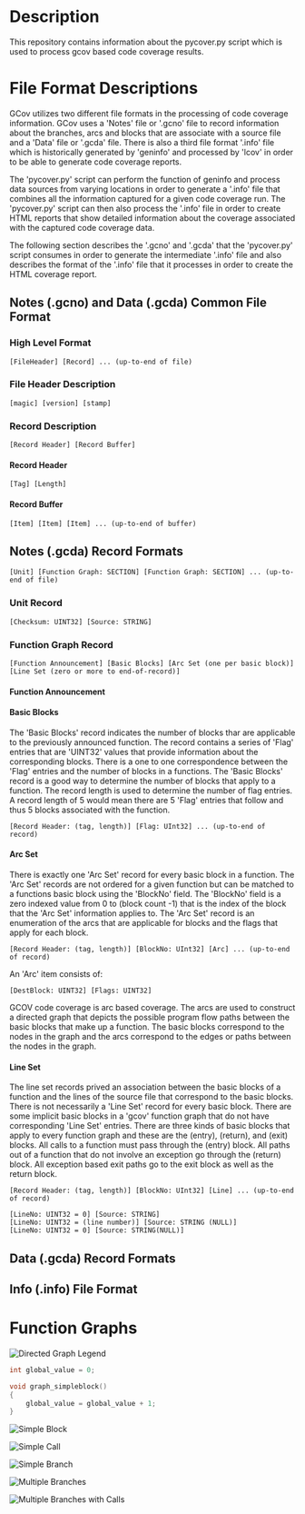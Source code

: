 # Description
This repository contains information about the pycover.py script which is used to process gcov based code coverage results.

# File Format Descriptions
GCov utilizes two different file formats in the processing of code coverage information.  GCov uses a 'Notes' file or '.gcno' file to record information about the branches, arcs and blocks that are associate with a source file and a 'Data' file or '.gcda' file.  There is also a third file format '.info' file which is historically generated by 'geninfo' and processed by 'lcov' in order to be able to generate code coverage reports.

The 'pycover.py' script can perform the function of geninfo and process data sources from varying locations in order to generate a '.info' file that combines all the information captured for a given code coverage run.  The 'pycover.py' script can then also process the '.info' file in order to create HTML reports that show detailed information about the coverage associated with the captured code coverage data.

The following section describes the '.gcno' and '.gcda' that the 'pycover.py' script consumes in order to generate the intermediate '.info' file and also describes the format of the '.info' file that it processes in order to create the HTML coverage report.

## Notes (.gcno) and Data (.gcda) Common File Format

### High Level Format
```
[FileHeader] [Record] ... (up-to-end of file)
```

### File Header Description

```
[magic] [version] [stamp]
```

### Record Description

```
[Record Header] [Record Buffer]
```

#### Record Header

```
[Tag] [Length]
```

#### Record Buffer

```
[Item] [Item] [Item] ... (up-to-end of buffer)
```

## Notes (.gcda) Record Formats

```
[Unit] [Function Graph: SECTION] [Function Graph: SECTION] ... (up-to-end of file)
```

### Unit Record

```
[Checksum: UINT32] [Source: STRING]
```

### Function Graph Record

```
[Function Announcement] [Basic Blocks] [Arc Set (one per basic block)] [Line Set (zero or more to end-of-record)]
```

#### Function Announcement

#### Basic Blocks
The 'Basic Blocks' record indicates the number of blocks thar are applicable to the previously announced function.  The record contains a series of 'Flag' entries that are 'UINT32' values that provide information about the corresponding blocks.  There is a one to one correspondence between the 'Flag' entries and the number of blocks in a functions.  The 'Basic Blocks' record is a good way to determine the number of blocks that apply to a function.  The record length is used to determine the number of flag entries.  A record length of 5 would mean there are 5 'Flag' entries that follow and thus 5 blocks associated with the function.

```
[Record Header: (tag, length)] [Flag: UInt32] ... (up-to-end of record)
```

#### Arc Set
There is exactly one 'Arc Set' record for every basic block in a function.  The 'Arc Set' records are not ordered for a given function but can be matched to a functions basic block using the 'BlockNo' field.  The 'BlockNo' field is a zero indexed value from 0 to (block count -1) that is the index of the block that the 'Arc Set' information applies to.  The 'Arc Set' record is an enumeration of the arcs that are applicable for blocks and the flags that apply for each block.

```
[Record Header: (tag, length)] [BlockNo: UInt32] [Arc] ... (up-to-end of record)
```

An 'Arc' item consists of:

```
[DestBlock: UINT32] [Flags: UINT32]
```
GCOV code coverage is arc based coverage.  The arcs are used to construct a directed graph that depicts the possible program flow paths between the basic blocks that make up a function.  The basic blocks correspond to the nodes in the graph and the arcs correspond to the edges or paths between the nodes in the graph.

#### Line Set
The line set records prived an association between the basic blocks of a function and the lines of the source file that correspond to the basic blocks.  There is not necessarily a 'Line Set' record for every basic block.  There are some implicit basic blocks in a 'gcov' function graph that do not have corresponding 'Line Set' entries.  There are three kinds of basic blocks that apply to every function graph and these are the (entry), (return), and (exit) blocks.  All calls to a function must pass through the (entry) block.  All paths out of a function that do not involve an exception go through the (return) block.  All exception based exit paths go to the exit block as well as the return block.
```
[Record Header: (tag, length)] [BlockNo: UInt32] [Line] ... (up-to-end of record)
```

```
[LineNo: UINT32 = 0] [Source: STRING]
[LineNo: UINT32 = (line number)] [Source: STRING (NULL)]
[LineNo: UINT32 = 0] [Source: STRING(NULL)]
```


## Data (.gcda) Record Formats

## Info (.info) File Format


# Function Graphs

![Directed Graph Legend](images/directed-graph-legend.gif)

```cpp
int global_value = 0;

void graph_simpleblock()
{
    global_value = global_value + 1;
}
```

![Simple Block](images/simple-block.gif)


![Simple Call](images/simple-call.gif)

![Simple Branch](images/simple-branch.gif)



![Multiple Branches](images/multiple-branches.gif)

![Multiple Branches with Calls](images/multiple-branches-with-calls.gif)


